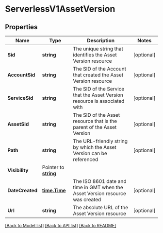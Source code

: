 # ServerlessV1AssetVersion

## Properties

Name | Type | Description | Notes
------------ | ------------- | ------------- | -------------
**Sid** | **string** | The unique string that identifies the Asset Version resource |[optional] 
**AccountSid** | **string** | The SID of the Account that created the Asset Version resource |[optional] 
**ServiceSid** | **string** | The SID of the Service that the Asset Version resource is associated with |[optional] 
**AssetSid** | **string** | The SID of the Asset resource that is the parent of the Asset Version |[optional] 
**Path** | **string** | The URL-friendly string by which the Asset Version can be referenced |[optional] 
**Visibility** | Pointer to [**string**](AssetVersionEnumVisibility.md) |  |
**DateCreated** | [**time.Time**](time.Time.md) | The ISO 8601 date and time in GMT when the Asset Version resource was created |[optional] 
**Url** | **string** | The absolute URL of the Asset Version resource |[optional] 

[[Back to Model list]](../README.md#documentation-for-models) [[Back to API list]](../README.md#documentation-for-api-endpoints) [[Back to README]](../README.md)


